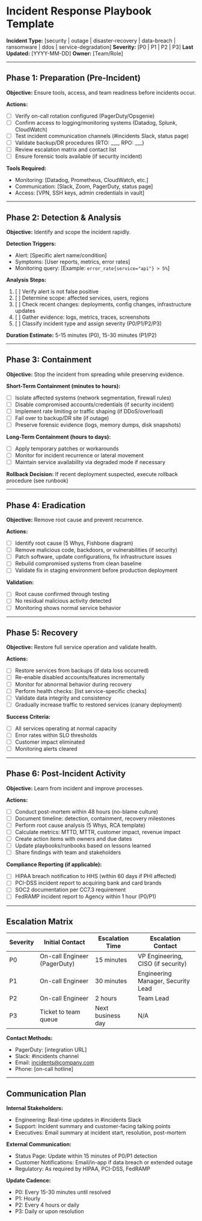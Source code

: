 # Incident Response Playbook Template

**Incident Type:** [security | outage | disaster-recovery | data-breach | ransomware | ddos | service-degradation]
**Severity:** [P0 | P1 | P2 | P3]
**Last Updated:** [YYYY-MM-DD]
**Owner:** [Team/Role]

---

## Phase 1: Preparation (Pre-Incident)

**Objective:** Ensure tools, access, and team readiness before incidents occur.

**Actions:**
- [ ] Verify on-call rotation configured (PagerDuty/Opsgenie)
- [ ] Confirm access to logging/monitoring systems (Datadog, Splunk, CloudWatch)
- [ ] Test incident communication channels (#incidents Slack, status page)
- [ ] Validate backup/DR procedures (RTO: ___, RPO: ___)
- [ ] Review escalation matrix and contact list
- [ ] Ensure forensic tools available (if security incident)

**Tools Required:**
- Monitoring: [Datadog, Prometheus, CloudWatch, etc.]
- Communication: [Slack, Zoom, PagerDuty, status page]
- Access: [VPN, SSH keys, admin credentials in vault]

---

## Phase 2: Detection & Analysis

**Objective:** Identify and scope the incident rapidly.

**Detection Triggers:**
- Alert: [Specific alert name/condition]
- Symptoms: [User reports, metrics, error rates]
- Monitoring query: [Example: `error_rate{service="api"} > 5%`]

**Analysis Steps:**
1. [ ] Verify alert is not false positive
2. [ ] Determine scope: affected services, users, regions
3. [ ] Check recent changes: deployments, config changes, infrastructure updates
4. [ ] Gather evidence: logs, metrics, traces, screenshots
5. [ ] Classify incident type and assign severity (P0/P1/P2/P3)

**Duration Estimate:** 5-15 minutes (P0), 15-30 minutes (P1/P2)

---

## Phase 3: Containment

**Objective:** Stop the incident from spreading while preserving evidence.

**Short-Term Containment (minutes to hours):**
- [ ] Isolate affected systems (network segmentation, firewall rules)
- [ ] Disable compromised accounts/credentials (if security incident)
- [ ] Implement rate limiting or traffic shaping (if DDoS/overload)
- [ ] Fail over to backup/DR site (if outage)
- [ ] Preserve forensic evidence (logs, memory dumps, disk snapshots)

**Long-Term Containment (hours to days):**
- [ ] Apply temporary patches or workarounds
- [ ] Monitor for incident recurrence or lateral movement
- [ ] Maintain service availability via degraded mode if necessary

**Rollback Decision:** If recent deployment suspected, execute rollback procedure (see runbook)

---

## Phase 4: Eradication

**Objective:** Remove root cause and prevent recurrence.

**Actions:**
- [ ] Identify root cause (5 Whys, Fishbone diagram)
- [ ] Remove malicious code, backdoors, or vulnerabilities (if security)
- [ ] Patch software, update configurations, fix infrastructure issues
- [ ] Rebuild compromised systems from clean baseline
- [ ] Validate fix in staging environment before production deployment

**Validation:**
- [ ] Root cause confirmed through testing
- [ ] No residual malicious activity detected
- [ ] Monitoring shows normal service behavior

---

## Phase 5: Recovery

**Objective:** Restore full service operation and validate health.

**Actions:**
- [ ] Restore services from backups (if data loss occurred)
- [ ] Re-enable disabled accounts/features incrementally
- [ ] Monitor for abnormal behavior during recovery
- [ ] Perform health checks: [list service-specific checks]
- [ ] Validate data integrity and consistency
- [ ] Gradually increase traffic to restored services (canary deployment)

**Success Criteria:**
- [ ] All services operating at normal capacity
- [ ] Error rates within SLO thresholds
- [ ] Customer impact eliminated
- [ ] Monitoring alerts cleared

---

## Phase 6: Post-Incident Activity

**Objective:** Learn from incident and improve processes.

**Actions:**
- [ ] Conduct post-mortem within 48 hours (no-blame culture)
- [ ] Document timeline: detection, containment, recovery milestones
- [ ] Perform root cause analysis (5 Whys, RCA template)
- [ ] Calculate metrics: MTTD, MTTR, customer impact, revenue impact
- [ ] Create action items with owners and due dates
- [ ] Update playbooks/runbooks based on lessons learned
- [ ] Share findings with team and stakeholders

**Compliance Reporting (if applicable):**
- [ ] HIPAA breach notification to HHS (within 60 days if PHI affected)
- [ ] PCI-DSS incident report to acquiring bank and card brands
- [ ] SOC2 documentation per CC7.3 requirement
- [ ] FedRAMP incident report to Agency within 1 hour (P0/P1)

---

## Escalation Matrix

| Severity | Initial Contact | Escalation Time | Escalation Contact |
|----------|----------------|-----------------|-------------------|
| P0       | On-call Engineer (PagerDuty) | 15 minutes | VP Engineering, CISO (if security) |
| P1       | On-call Engineer | 30 minutes | Engineering Manager, Security Lead |
| P2       | On-call Engineer | 2 hours | Team Lead |
| P3       | Ticket to team queue | Next business day | N/A |

**Contact Methods:**
- PagerDuty: [integration URL]
- Slack: #incidents channel
- Email: incidents@company.com
- Phone: [on-call hotline]

---

## Communication Plan

**Internal Stakeholders:**
- Engineering: Real-time updates in #incidents Slack
- Support: Incident summary and customer-facing talking points
- Executives: Email summary at incident start, resolution, post-mortem

**External Communication:**
- Status Page: Update within 15 minutes of P0/P1 detection
- Customer Notifications: Email/in-app if data breach or extended outage
- Regulatory: As required by HIPAA, PCI-DSS, FedRAMP

**Update Cadence:**
- P0: Every 15-30 minutes until resolved
- P1: Hourly
- P2: Every 4 hours or daily
- P3: Daily or upon resolution
